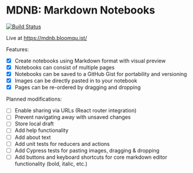 # MDNB: Markdown Notebooks

[![Build Status](https://travis-ci.org/flotwig/markdown-notebooks.svg?branch=master)](https://travis-ci.org/flotwig/markdown-notebooks)

Live at https://mdnb.bloomqu.ist/

Features:
- [x] Create notebooks using Markdown format with visual preview
- [x] Notebooks can consist of multiple pages
- [x] Notebooks can be saved to a GitHub Gist for portability and versioning
- [x] Images can be directly pasted in to your notebook
- [x] Pages can be re-ordered by dragging and dropping

Planned modifications:
- [ ] Enable sharing via URLs (React router integration)
- [ ] Prevent navigating away with unsaved changes
- [ ] Store local draft
- [ ] Add help functionality
- [ ] Add about text
- [ ] Add unit tests for reducers and actions
- [ ] Add Cypress tests for pasting images, dragging & dropping
- [ ] Add buttons and keyboard shortcuts for core markdown editor functionality (bold, italic, etc.)